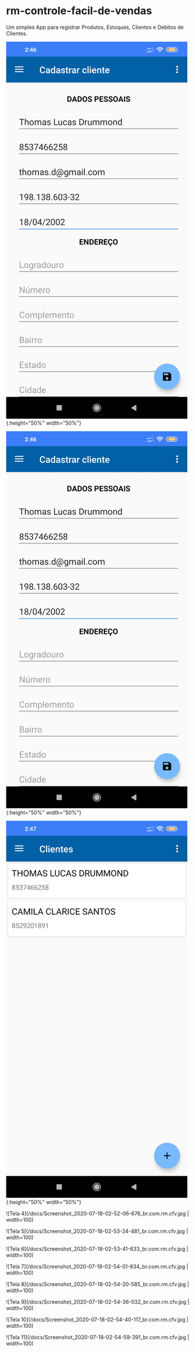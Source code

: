 # rm-controle-facil-de-vendas

Um simples App para registrar Produtos, Estoques, Clientes e Debitos de Clientes.

![Tela 1](/docs/Screenshot_2020-07-18-02-46-26-769_br.com.rm.cfv.jpg){:height="50%" width="50%"}

![Tela 2](/docs/Screenshot_2020-07-18-02-46-26-769_br.com.rm.cfv.jpg){:height="50%" width="50%"}

![Tela 3](/docs/Screenshot_2020-07-18-02-47-54-369_br.com.rm.cfv.jpg){:height="50%" width="50%"}

![Tela 4](/docs/Screenshot_2020-07-18-02-52-06-676_br.com.rm.cfv.jpg | width=100)

![Tela 5](/docs/Screenshot_2020-07-18-02-53-24-481_br.com.rm.cfv.jpg | width=100)

![Tela 6](/docs/Screenshot_2020-07-18-02-53-41-633_br.com.rm.cfv.jpg | width=100)

![Tela 7](/docs/Screenshot_2020-07-18-02-54-01-834_br.com.rm.cfv.jpg | width=100)

![Tela 8](/docs/Screenshot_2020-07-18-02-54-20-585_br.com.rm.cfv.jpg | width=100)

![Tela 9](/docs/Screenshot_2020-07-18-02-54-36-032_br.com.rm.cfv.jpg | width=100)

![Tela 10](/docs/Screenshot_2020-07-18-02-54-40-117_br.com.rm.cfv.jpg | width=100)

![Tela 11](/docs/Screenshot_2020-07-18-02-54-59-391_br.com.rm.cfv.jpg | width=100)
